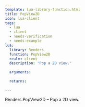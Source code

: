 ```yaml
---
template: lua-library-function.html
title: PopView2D
icon: lua-client
tags:
  - lua
  - client
  - needs-verification
  - needs-example
lua:
  library: Renders
  function: PopView2D
  realm: client
  description: "Pop a 2D view."
  
  arguments:
  
  returns:
    
---
```


<div class="lua__search__keywords">
Renders.PopView2D &#x2013; Pop a 2D view.
</div>

